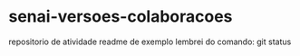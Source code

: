 # senai-versoes-colaboracoes
repositorio de atividade
readme de exemplo
lembrei do comando: git status
